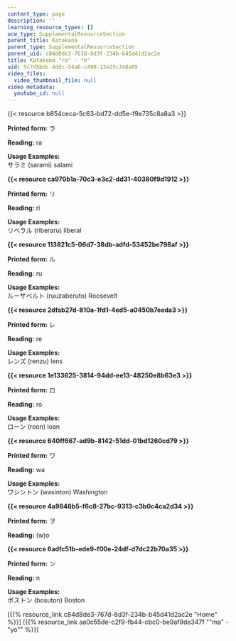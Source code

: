 ```yaml
---
content_type: page
description: ''
learning_resource_types: []
ocw_type: SupplementalResourceSection
parent_title: Katakana
parent_type: SupplementalResourceSection
parent_uid: c84d8de3-767d-8d3f-234b-b45d41d2ac2e
title: Katakana "ra" - "n"
uid: 5c7d5bdc-4ddc-54a6-c499-13e25c748a05
video_files:
  video_thumbnail_file: null
video_metadata:
  youtube_id: null
---
```


{{< resource b854ceca-5c63-bd72-dd5e-f9e735c8a8a3 >}}

**Printed form:** ラ

**Reading:** ra

**Usage Examples:**  
サラミ (sarami) salami

**{{< resource ca970b1a-70c3-e3c2-dd31-40380f9d1912 >}}**

**Printed form:** リ

**Reading:** ri

**Usage Examples:**  
リベラル (riberaru) liberal

**{{< resource 113821c5-06d7-38db-adfd-53452be798af >}}**

**Printed form:** ル

**Reading:** ru

**Usage Examples:**  
ルーザベルト (ruuzaberuto) Roosevelt

**{{< resource 2dfab27d-810a-1fd1-4ed5-a0450b7eeda3 >}}**

**Printed form:** レ

**Reading:** re

**Usage Examples:**  
レンズ (renzu) lens

**{{< resource 1e133625-3814-94dd-ee13-48250e8b63e3 >}}**

**Printed form:** ロ

**Reading:** ro

**Usage Examples:**  
ローン (roon) loan

**{{< resource 640ff667-ad9b-8142-51dd-01bd1260cd79 >}}**

**Printed form:** ワ

**Reading:** wa

**Usage Examples:**  
ワシントン (wasinton) Washington

**{{< resource 4a9848b5-f6c8-27bc-9313-c3b0c4ca2d34 >}}**

**Printed form:** ヲ

**Reading:** (w)o

**{{< resource 6adfc51b-ede9-f00e-24df-d7dc22b70a35 >}}**

**Printed form:** ン

**Reading:** n

**Usage Examples:**  
ボストン (bosuton) Boston

  
\[{{% resource_link c84d8de3-767d-8d3f-234b-b45d41d2ac2e "Home" %}}\] \[{{% resource_link aa0c55de-c2f9-fb44-cbc0-be9af9de347f "\"ma\" - \"yo\"" %}}\]